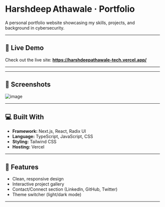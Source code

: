 # Harshdeep Athawale · Portfolio


A personal portfolio website showcasing my skills, projects, and background in cybersecurity.

---

## 🔗 Live Demo

Check out the live site: **https://harshdeepathawale-tech.vercel.app/**

---

---

## 📸 Screenshots

<!-- 
![Home Page](./assets/home.png)
![Projects](./assets/projects.png)
Add real screenshots once available.
-->
![image](https://github.com/user-attachments/assets/59d72944-0774-45da-88ae-cf2f5cd4aa0e)


---

## 💻 Built With

- **Framework:** Next.js, React, Radix UI
- **Language:** TypeScript, JavaScript, CSS
- **Styling:** Tailwind CSS
- **Hosting:** Vercel

---

## 🚀 Features

- Clean, responsive design
- Interactive project gallery
- Contact/Connect section (LinkedIn, GitHub, Twitter)
- Theme switcher (light/dark mode)

---
